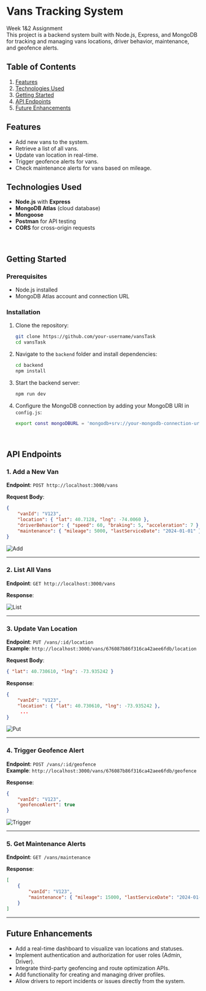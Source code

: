 # Vans Tracking System

Week 1&2 Assignment<br>
This project is a backend system built with Node.js, Express, and MongoDB for tracking and managing vans locations, driver behavior, maintenance, and geofence alerts.


## **Table of Contents**
1. [Features](#features)
2. [Technologies Used](#technologies-used)
3. [Getting Started](#getting-started)
4. [API Endpoints](#api-endpoints)
7. [Future Enhancements](#future-enhancements)


## **Features**

- Add new vans to the system.
- Retrieve a list of all vans.
- Update van location in real-time.
- Trigger geofence alerts for vans.
- Check maintenance alerts for vans based on mileage.



## **Technologies Used**

- **Node.js** with **Express**
- **MongoDB Atlas** (cloud database)
- **Mongoose**
- **Postman** for API testing
- **CORS** for cross-origin requests

<br>

## **Getting Started**

### Prerequisites
- Node.js installed
- MongoDB Atlas account and connection URL

### Installation
1. Clone the repository:
   ```bash
   git clone https://github.com/your-username/vansTask
   cd vansTask
   ```
2. Navigate to the `backend` folder and install dependencies:
   ```bash
   cd backend
   npm install
   ```
3. Start the backend server:
   ```bash
   npm run dev
   ```

4. Configure the MongoDB connection by adding your MongoDB URI in `config.js`:

    ```bash
    export const mongoDBURL = 'mongodb+srv://your-mongodb-connection-url'
    ```

<br>


## **API Endpoints**

### 1. **Add a New Van**
**Endpoint**: `POST http://localhost:3000/vans`  

**Request Body**:
```json
{
    "vanId": "V123",
    "location": { "lat": 40.7128, "lng": -74.0060 },
    "driverBehavior": { "speed": 60, "braking": 5, "acceleration": 7 },
    "maintenance": { "mileage": 5000, "lastServiceDate": "2024-01-01" }
}
```

![Add](img/Add.png)

---

### 2. **List All Vans**
**Endpoint**: `GET http://localhost:3000/vans`

**Response**:

![List](img/List.png)

---

### 3. **Update Van Location**
**Endpoint**: `PUT /vans/:id/location`  
**Example**: `http://localhost:3000/vans/676087b86f316ca42aee6fdb/location`

**Request Body**:
```json
{ "lat": 40.730610, "lng": -73.935242 }
```

**Response**:
```json
{
    "vanId": "V123",
    "location": { "lat": 40.730610, "lng": -73.935242 },
     ...
}
```


![Put](img/Put.png)

---

### 4. **Trigger Geofence Alert**
**Endpoint**: `POST /vans/:id/geofence`  
**Example**: `http://localhost:3000/vans/676087b86f316ca42aee6fdb/geofence`

**Response**:
```json
{
    "vanId": "V123",
    "geofenceAlert": true
}
```


![Trigger](img/geofence.png)

---

### 5. **Get Maintenance Alerts**
**Endpoint**: `GET /vans/maintenance`

**Response**:
```json
[
    {
        "vanId": "V123",
        "maintenance": { "mileage": 15000, "lastServiceDate": "2024-01-01" }
    }
]
```


---

## **Future Enhancements**
- Add a real-time dashboard to visualize van locations and statuses.
- Implement authentication and authorization for user roles (Admin, Driver).
- Integrate third-party geofencing and route optimization APIs.
- Add functionality for creating and managing driver profiles.
- Allow drivers to report incidents or issues directly from the system.


